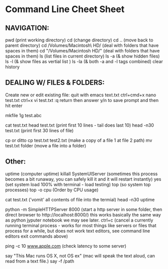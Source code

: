 # Command Line Cheet Sheet

## NAVIGATION:
pwd (print working directory)
cd  (change directory)
cd .. (move back to parent directory)
cd /Volumes/Macintosh\ HD/  (deal with folders that have spaces in them)
cd "/Volumes/Macintosh HD/" (deal with folders that have spaces in them)
ls (list files in current directory)
ls -a (& show hidden files)
ls -l (& show files as vertial list )
ls -la (& both -a and -l tags combined)
clear
history

## DEALING W/ FILES & FOLDERS:
Create new or edit existing file:
			quit with
emacs text.txt  	ctrl+cmd+x 
nano test.txt		ctrl+x
vi test.txt			:q return
then answer y/n to save prompt and then hit enter

mkfile 1g test.abc

cat test.txt
head test.txt (print first 10 lines - tail does last 10)
head -n30 test.txt (print first 30 lines of file)

cp or ditto
cp test.txt test2.txt (make a copy of a file 1 at file 2 path)
mv test.txt folder (move a file into a folder)


## Other: 
uptime  (computer uptime)
killall SystemUIServer (sometimes this process becomes a bit runaway, you can safely kill it and it will restart instantly)
yes (set system load 100% with terminal - load testing)
top (so system top processes)
top -o cpu (Order by CPU usage)

cat test.txt ('vomit' all contents of file into the termial) 
head -n30
uptime

python -m SimpleHTTPServer 8000 (start a http server in some folder, then direct browser to http://localhost:8000/)
this works basically the same way as python jyputer notebook we may see later.
ctrl+c (cancel a currently running terminal process - works for most things like servers or files that process for a while, but does not work text editors, see command line editors exit commands above)


ping -c 10 www.apple.com (check latency to some server)

say "This Mac runs OS X, not OS ex" (mac will speak the text aloud, can read from a text file.)
say -f /path

